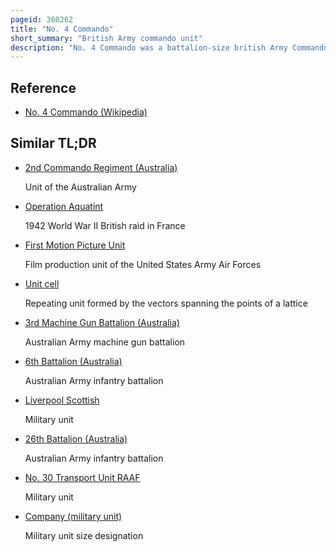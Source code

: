 ```yaml
---
pageid: 360262
title: "No. 4 Commando"
short_summary: "British Army commando unit"
description: "No. 4 Commando was a battalion-size british Army Commando Unit founded in 1940 in early World War two. Although it was raised to conduct small-scale Raids and Harass Garrisons along the Coast of german-occupied France it was primarily employed as an highly trained Infantry Assault Unit."
---
```


## Reference

- [No. 4 Commando (Wikipedia)](https://en.wikipedia.org/?curid=360262)

## Similar TL;DR

- [2nd Commando Regiment (Australia)](/tldr/en/2nd-commando-regiment-australia)

  Unit of the Australian Army

- [Operation Aquatint](/tldr/en/operation-aquatint)

  1942 World War II British raid in France

- [First Motion Picture Unit](/tldr/en/first-motion-picture-unit)

  Film production unit of the United States Army Air Forces

- [Unit cell](/tldr/en/unit-cell)

  Repeating unit formed by the vectors spanning the points of a lattice

- [3rd Machine Gun Battalion (Australia)](/tldr/en/3rd-machine-gun-battalion-australia)

  Australian Army machine gun battalion

- [6th Battalion (Australia)](/tldr/en/6th-battalion-australia)

  Australian Army infantry battalion

- [Liverpool Scottish](/tldr/en/liverpool-scottish)

  Military unit

- [26th Battalion (Australia)](/tldr/en/26th-battalion-australia)

  Australian Army infantry battalion

- [No. 30 Transport Unit RAAF](/tldr/en/no-30-transport-unit-raaf)

  Military unit

- [Company (military unit)](/tldr/en/company-military-unit)

  Military unit size designation
